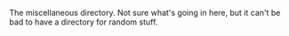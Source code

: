 The miscellaneous directory. Not sure what's going in here, but it can't be bad to have a directory for random stuff. 
